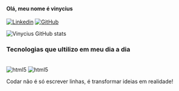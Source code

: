 #### Olá, meu nome é vinycius

[![Linkedin](https://img.shields.io/badge/LinkedIn-0077B5?style=for-the-badge&logo=linkedin&logoColor=white)](https://img.shields.io/badge/GitHub-100000?style=for-the-badge&logo=github&logoColor=white)
[![GitHub](https://img.shields.io/badge/GitHub-100000?style=for-the-badge&logo=github&logoColor=white)](https://github.com/VinyciusS06)


![Vinycius GitHub stats](https://github-readme-stats.vercel.app/api?username=VinyciusS06&show_icons=true&theme=radical)

### Tecnologias que ultilizo em meu dia a dia
<div style="display: inline-block">
  <br />
  <img align="center" alt="html5" src="https://img.shields.io/badge/Java-ED8B00?style=for-the-badge&logo=openjdk&logoColor=white" />
   <img align="center" alt="html5" src="https://img.shields.io/badge/MySQL-00000F?style=for-the-badge&logo=mysql&logoColor=white" />
</div><br /> 

Codar não é só escrever linhas, é transformar ideias em realidade!


